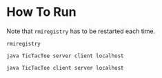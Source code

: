 # How To Run
Note that `rmiregistry` has to be restarted each time.

`rmiregistry`

`java TicTacToe server client localhost`

`java TicTacToe client server localhost`
